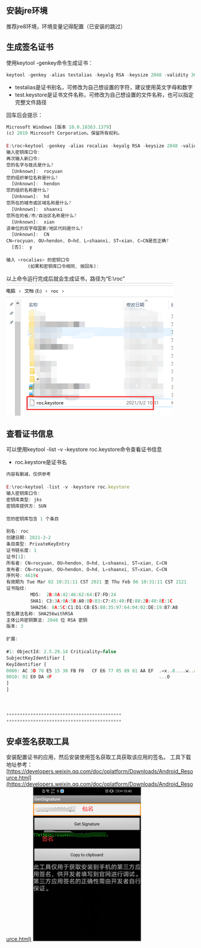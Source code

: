 ## 安装jre环境
推荐jre8环境，环境变量记得配置（已安装的跳过）
## 生成签名证书
使用keytool -genkey命令生成证书：
```javascript
keytool -genkey -alias testalias -keyalg RSA -keysize 2048 -validity 36500 -keystore test.keystore
```

- testalias是证书别名，可修改为自己想设置的字符，建议使用英文字母和数字
- test.keystore是证书文件名称，可修改为自己想设置的文件名称，也可以指定完整文件路径

回车后会提示：
```javascript
Microsoft Windows [版本 10.0.18363.1379]
(c) 2019 Microsoft Corporation。保留所有权利。

E:\roc>keytool -genkey -alias rocalias -keyalg RSA -keysize 2048 -validity 36500 -keystore roc.keystore
输入密钥库口令:
再次输入新口令:
您的名字与姓氏是什么?
  [Unknown]:  rocyuan
您的组织单位名称是什么?
  [Unknown]:  hendon
您的组织名称是什么?
  [Unknown]:  hd
您所在的城市或区域名称是什么?
  [Unknown]:  shaanxi
您所在的省/市/自治区名称是什么?
  [Unknown]:  xian
该单位的双字母国家/地区代码是什么?
  [Unknown]:  CN
CN=rocyuan, OU=hendon, O=hd, L=shaanxi, ST=xian, C=CN是否正确?
  [否]:  y

输入 <rocalias> 的密钥口令
        (如果和密钥库口令相同, 按回车):
```
以上命令运行完成后就会生成证书，路径为“E:\roc”
![](assets/【安卓】app签名证书（keystore）生成/1.png)
## 查看证书信息
可以使用keytool -list -v -keystore roc.keystore命令查看证书信息

- roc.keystore是证书名
```javascript
内容有删减，仅供参考

E:\roc>keytool -list -v -keystore roc.keystore
输入密钥库口令:
密钥库类型: jks
密钥库提供方: SUN

您的密钥库包含 1 个条目

别名: roc
创建日期: 2021-3-2
条目类型: PrivateKeyEntry
证书链长度: 1
证书[1]:
所有者: CN=rocyuan, OU=hendon, O=hd, L=shaanxi, ST=xian, C=CN
发布者: CN=rocyuan, OU=hendon, O=hd, L=shaanxi, ST=xian, C=CN
序列号: 4619c
有效期为 Tue Mar 02 10:31:11 CST 2021 至 Thu Feb 06 10:31:11 CST 2121
证书指纹:
         MD5:  2B:0A:42:46:62:64:E7:FD:24
         SHA1: C3:3A:0A:5B:A0:8D:83:C7:45:40:FE:88:2B:40:8E:1C
         SHA256: 8A:5C:C1:D1:CB:E5:88:35:97:64:04:02:DE:19:B7:A8
签名算法名称: SHA256withRSA
主体公共密钥算法: 2048 位 RSA 密钥
版本: 3

扩展:

#1: ObjectId: 2.5.29.14 Criticality=false
SubjectKeyIdentifier [
KeyIdentifier [
0000: AC 3D 78 E5 15 38 FB F0   CF E6 77 05 89 61 AA EF  .=x..8....w..a..
0010: 92 E0 DA 4F                                        ...O
]
]



*******************************************
*******************************************
```
## 安卓签名获取工具
安装配置证书的应用，然后安装使用签名获取工具获取该应用的签名。
工具下载地址参考：
[https://developers.weixin.qq.com/doc/oplatform/Downloads/Android_Resource.html](https://developers.weixin.qq.com/doc/oplatform/Downloads/Android_Resource.html)
![](assets/【安卓】app签名证书（keystore）生成/2.png)
